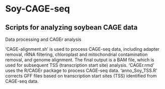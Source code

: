 # Soy-CAGE-seq
## Scripts for analyzing soybean CAGE data
Data processing and CAGEr analysis

‘CAGE-alignment.sh’ is used to process CAGE-seq data, including adapter removal, rRNA filtering, chloroplast and mitochondrial contamination removal, and genome alignment. The final output is a BAM file, which is used for subsequent TSS (transcription start site) analysis.
‘CAGEr.rmd’ uses the R/CAGEr package to process CAGE-seq data.
‘anno_Soy_TSS.R’ corrects GFF files based on transcription start sites (TSS) identified from CAGE-seq data.
